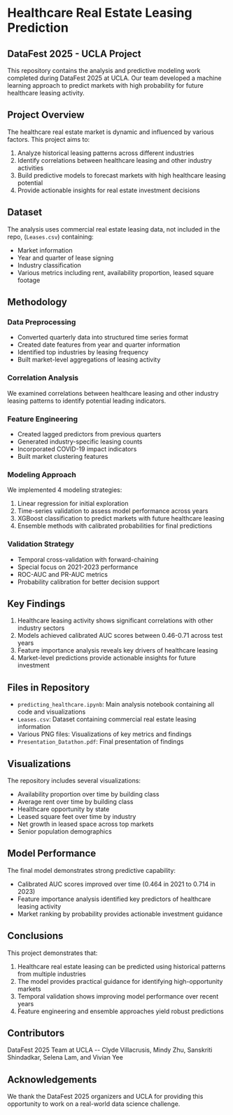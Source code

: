 # Healthcare Real Estate Leasing Prediction

## DataFest 2025 - UCLA Project

This repository contains the analysis and predictive modeling work completed during DataFest 2025 at UCLA. Our team developed a machine learning approach to predict markets with high probability for future healthcare leasing activity.

## Project Overview

The healthcare real estate market is dynamic and influenced by various factors. This project aims to:

1. Analyze historical leasing patterns across different industries
2. Identify correlations between healthcare leasing and other industry activities
3. Build predictive models to forecast markets with high healthcare leasing potential
4. Provide actionable insights for real estate investment decisions

## Dataset

The analysis uses commercial real estate leasing data, not included in the repo, (`Leases.csv`) containing:
- Market information
- Year and quarter of lease signing
- Industry classification
- Various metrics including rent, availability proportion, leased square footage

## Methodology

### Data Preprocessing
- Converted quarterly data into structured time series format
- Created date features from year and quarter information
- Identified top industries by leasing frequency
- Built market-level aggregations of leasing activity

### Correlation Analysis
We examined correlations between healthcare leasing and other industry leasing patterns to identify potential leading indicators.

### Feature Engineering
- Created lagged predictors from previous quarters
- Generated industry-specific leasing counts
- Incorporated COVID-19 impact indicators
- Built market clustering features

### Modeling Approach
We implemented 4 modeling strategies:
1. Linear regression for initial exploration
2. Time-series validation to assess model performance across years
3. XGBoost classification to predict markets with future healthcare leasing
4. Ensemble methods with calibrated probabilities for final predictions

### Validation Strategy
- Temporal cross-validation with forward-chaining
- Special focus on 2021-2023 performance
- ROC-AUC and PR-AUC metrics
- Probability calibration for better decision support

## Key Findings

1. Healthcare leasing activity shows significant correlations with other industry sectors
2. Models achieved calibrated AUC scores between 0.46-0.71 across test years
3. Feature importance analysis reveals key drivers of healthcare leasing
4. Market-level predictions provide actionable insights for future investment

## Files in Repository

- `predicting_healthcare.ipynb`: Main analysis notebook containing all code and visualizations
- `Leases.csv`: Dataset containing commercial real estate leasing information
- Various PNG files: Visualizations of key metrics and findings
- `Presentation_Datathon.pdf`: Final presentation of findings

## Visualizations

The repository includes several visualizations:
- Availability proportion over time by building class
- Average rent over time by building class
- Healthcare opportunity by state
- Leased square feet over time by industry
- Net growth in leased space across top markets
- Senior population demographics

## Model Performance

The final model demonstrates strong predictive capability:
- Calibrated AUC scores improved over time (0.464 in 2021 to 0.714 in 2023)
- Feature importance analysis identified key predictors of healthcare leasing activity
- Market ranking by probability provides actionable investment guidance

## Conclusions

This project demonstrates that:
1. Healthcare real estate leasing can be predicted using historical patterns from multiple industries
2. The model provides practical guidance for identifying high-opportunity markets
3. Temporal validation shows improving model performance over recent years
4. Feature engineering and ensemble approaches yield robust predictions

## Contributors

DataFest 2025 Team at UCLA -- Clyde Villacrusis, Mindy Zhu, Sanskriti Shindadkar, Selena Lam, and Vivian Yee

## Acknowledgements

We thank the DataFest 2025 organizers and UCLA for providing this opportunity to work on a real-world data science challenge.
